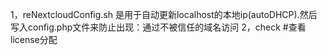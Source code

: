 1，reNextcloudConfig.sh 是用于自动更新localhost的本地ip(autoDHCP).然后写入config.php文件来防止出现：通过不被信任的域名访问
2，check #查看license分配
